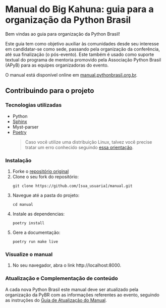 # Manual do Big Kahuna: guia para a organização da Python Brasil

Bem vindas ao guia para organização da Python Brasil!

Este guia tem como objetivo auxiliar às comunidades desde seu interesse em candidatar-se como sede, passando pela organização da conferência, até sua finalização (o pós-evento). Este também é usado como suporte textual do programa de mentoria promovido pela Associação Python Brasil (APyB) para as equipes organizadoras do evento.

O manual está disponível online em [manual.pythonbrasil.org.br](https://manual.pythonbrasil.org.br/).

## Contribuindo para o projeto

### Tecnologias utilizadas
- Python
- [Sphinx](http://sphinx.pocoo.org)
- Myst-parser
- [Poetry](https://python-poetry.org/docs/)
  > Caso você utilize uma distribuição Linux, talvez você precise tratar um erro conhecido seguindo [essa orientação](https://github.com/python-poetry/poetry/issues/5241#issuecomment-1063513340).

### Instalação

1. Forke o [repositório original](https://github.com/[sua_usuaria]/manual.git)
2. Clone o seu fork do repositório:
   ```
   git clone https://github.com/[sua_usuaria]/manual.git
   ```
3. Navegue até a pasta do projeto:
   ```
   cd manual
   ```
4. Instale as dependencias:
   ```
   poetry install
   ```
5. Gere a documentação:
   ```
   poetry run make live
   ```

### Visualize o manual
1. No seu navegador, abra o link http://localhost:8000.

### Atualização e Complementação de conteúdo
A cada nova Python Brasil este manual deve ser atualizado pela organização da PyBR com as informações referentes ao evento, seguindo as instruções do [Guia de Atualização do Manual](/CONTRIBUTING.md).
